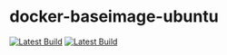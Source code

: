 # docker-baseimage-ubuntu

[![Latest Build](https://github.com/martabal/docker-baseimage-ubuntu/actions/workflows/build.yml/badge.svg)](https://github.com/martabal/docker-baseimage-ubuntu/actions/workflows/build.yml)
[![Latest Build](https://github.com/martabal/docker-baseimage-ubuntu/actions/workflows/build.yml/badge.svg)](https://github.com/martabal/docker-baseimage-ubuntu/actions/workflows/build.yml)
